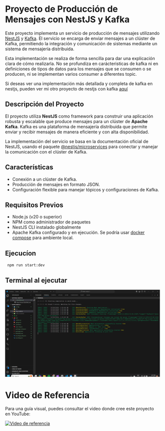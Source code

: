 # Proyecto de Producción de Mensajes con NestJS y Kafka

Este proyecto implementa un servicio de producción de mensajes utilizando [NestJS](https://nestjs.com/) y [Kafka](https://kafka.apache.org/). El servicio se encarga de enviar mensajes a un clúster de Kafka, permitiendo la integración y comunicación de sistemas mediante un sistema de mensajería distribuida.

Esta implementación se realiza de forma sencilla para dar una explicación clara de cómo realizarla. No se profundiza en carácteristicas de kafka ni en definiciones de tipos de datos para los mensajes que se consumen o se producen, ni se implementan varios consumer a diferentes topic.

Si deseas ver una implementación más detallada y completa de kafka en nestjs, pueden ver mi otro proyecto de nestjs con kafka [aquí](https://github.com/Detox-923/kafka-nestjs-2)

## Descripción del Proyecto

El proyecto utiliza **NestJS** como framework para construir una aplicación robusta y escalable que produce mensajes para un clúster de **Apache Kafka**. Kafka es una plataforma de mensajería distribuida que permite enviar y recibir mensajes de manera eficiente y con alta disponibilidad.

La implementación del servicio se basa en la documentación oficial de NestJS, usando el paquete [@nestjs/microservices](https://docs.nestjs.com/microservices/kafka) para conectar y manejar la comunicación con el clúster de Kafka.

## Características

- Conexión a un clúster de Kafka.
- Producción de mensajes en formato JSON.
- Configuración flexible para manejar tópicos y configuraciones de Kafka.

## Requisitos Previos

- Node.js (v20 o superior)
- NPM como administrador de paquetes
- NestJS CLI instalado globalmente
- Apache Kafka configurado y en ejecución. Se podría usar [docker compose](https://github.com/Detox-923/docker-compose-kafka) para ambiente local.

## Ejecucíon

  ```bash
   npm run start:dev
  ```

## Terminal al ejecutar

![Terminal](./img-readme/ref1.png)

# Video de Referencia

Para una guía visual, puedes consultar el video donde cree este proyecto en YouTube:

[![Video de referencia](https://img.youtube.com/vi/QCaHilU1ELM/0.jpg)](https://www.youtube.com/watch?v=QCaHilU1ELM)
